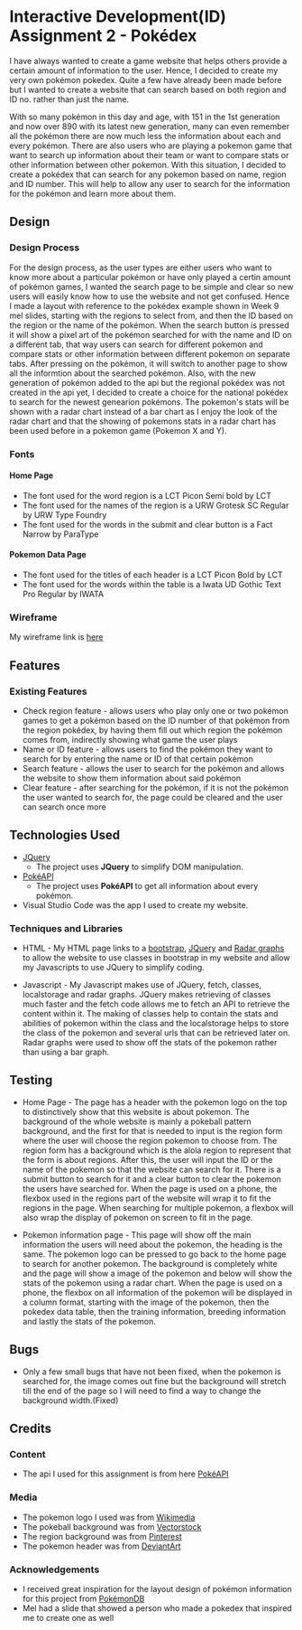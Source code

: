 # Interactive Development(ID) Assignment 2 - Pokédex

I have always wanted to create a game website that helps others provide a certain amount of information to the user. Hence, I decided to create my very own pokémon pokedex. Quite a few have already been made before but I wanted to create a website that can search based on both region and ID no. rather than just the name.

With so many pokémon in this day and age, with 151 in the 1st generation and now over 890 with its latest new generation, many can even remember all the pokémon there are now much less the information about each and every pokémon. There are also users who are playing a pokemon game that want to search up information about their team or want to compare stats or other information between other pokemon. With this situation, I decided to create a pokédex that can search for any pokemon based on name, region and ID number. This will help to allow any user to search for the information for the pokémon and learn more about them. 
 
## Design 

### Design Process

For the design process, as the user types are either users who want to know more about a particular pokémon or have only played a certin amount of pokémon games, I wanted the search page to be simple and clear so new users will easily know how to use the website and not get confused. Hence I made a layout with reference to the pokédex example shown in Week 9 mel slides, starting with the regions to select from, and then the ID based on the region or the name of the pokémon. When the search button is pressed it will show a pixel art of the pokémon searched for with the name and ID on a different tab, that way users can search for different pokemon and compare stats or other information between different pokemon on separate tabs. After pressing on the pokémon, it will switch to another page to show all the informtion about the searched pokémon. Also, with the new generation of pokémon added to the api but the regional pokédex was not created in the api yet, I decided to create a choice for the national pokédex to search for the newest genearion pokémons. The pokemon's stats will be shown with a radar chart instead of a bar chart as I enjoy the look of the radar chart and that the showing of pokemons stats in a radar chart has been used before in a pokemon game (Pokemon X and Y). 

### Fonts
#### Home Page
- The font used for the word region is a LCT Picon Semi bold by LCT
- The font used for the names of the region is a URW Grotesk SC Regular by URW Type Foundry
- The font used for the words in the submit and clear button is a Fact Narrow by ParaType

#### Pokemon Data Page
- The font used for the titles of each header is a LCT Picon Bold by LCT
- The font used for the words within the table is a Iwata UD Gothic Text Pro Regular by IWATA

### Wireframe

My wireframe link is [here](https://xd.adobe.com/view/daf59ceb-0524-4882-8b15-2af24d2fe75d-8fa6/)

## Features
 
### Existing Features
- Check region feature - allows users who play only one or two pokémon games to get a pokémon based on the ID number of that pokémon from the region pokédex, by having them fill out which region the pokémon comes from, indirectly showing what game the user plays
- Name or ID feature - allows users to find the pokémon they want to search for by entering the name or ID of that certain pokémon
- Search feature - allows the user to search for the pokémon and allows the website to show them information about said pokémon
- Clear feature - after searching for the pokémon, if it is not the pokémon the user wanted to search for, the page could be cleared and the user can search once more

## Technologies Used

- [JQuery](https://jquery.com)
    - The project uses **JQuery** to simplify DOM manipulation.
- [PokéAPI](https://pokeapi.co/)
    - The project uses **PokéAPI** to get all information about every pokémon.
- Visual Studio Code was the app I used to create my website.

### Techniques and Libraries
- HTML - My HTML page links to a [bootstrap](https://cdn.jsdelivr.net/npm/bootstrap@4.5.3/dist/js/bootstrap.min.js), [JQuery](https://code.jquery.com/jquery-3.5.1.slim.min.js) and [Radar graphs](https://cdn.anychart.com/releases/8.7.1/js/anychart-radar.min.js) to allow the website to use classes in bootstrap in my website and allow my Javascripts to use JQuery to simplify coding.

- Javascript - My Javascript makes use of JQuery, fetch, classes, localstorage and radar graphs. JQuery makes retrieving of classes much faster and the fetch code allows me to fetch an API to retrieve the content within it. The making of classes help to contain the stats and abilities of pokemon within the class and the localstorage helps to store the class of the pokemon and several urls that can be retrieved later on. Radar graphs were used to show off the stats of the pokemon rather than using a bar graph.

## Testing

- Home Page - The page has a header with the pokemon logo on the top to distinctively show that this website is about pokemon. The background of the whole website is mainly a pokeball pattern background, and the first for that is needed to input is the region form where the user will choose the region pokemon to choose from. The region form has a background which is the alola region to represent that the form is about regions. After this, the user will input the ID or the name of the pokemon so that the website can search for it. There is a submit button to search for it and a clear button to clear the pokemon the users have searched for. When the page is used on a phone, the flexbox used in the regions part of the website will wrap it to fit the regions in the page. When searching for multiple pokemon, a flexbox will also wrap the display of pokemon on screen to fit in the page.

- Pokemon information page - This page will show off the main information the users will need about the pokemon, the heading is the same. The pokemon logo can be pressed to go back to the home page to search for another pokemon. The background is completely white and the page will show a image of the pokemon and below will show the stats of the pokemon using a radar chart. When the page is used on a phone, the flexbox on all information of the pokemon will be displayed in a column format, starting with the image of the pokemon, then the pokedex data table, then the training information, breeding information and lastly the stats of the pokemon.

## Bugs
- Only a few small bugs that have not been fixed, when the pokemon is searched for, the image comes out fine but the background will stretch till the end of the page so I will need to find a way to change the background width.(Fixed)

## Credits

### Content
- The api I used for this assignment is from here [PokéAPI](https://pokeapi.co/)

### Media
- The pokemon logo I used was from [Wikimedia](https://commons.wikimedia.org/wiki/File:International_Pok%C3%A9mon_logo.svg)
- The pokeball background was from [Vectorstock](https://www.vectorstock.com/royalty-free-vector/pokeball-icon-sign-seamless-pattern-on-a-gray-vector-11297593)
- The region background was from [Pinterest](https://www.pinterest.com/pin/638737159626175520/)
- The pokemon header was from [DeviantArt](https://www.deviantart.com/puli-wind/art/Get-started-20th-Pokemon-Anniversary-pattern-584264541)

### Acknowledgements

- I received great inspiration for the layout design of pokémon information for this project from [PokémonDB](https://pokemondb.net/)
- Mel had a slide that showed a person who made a pokedex that inspired me to create one as well
